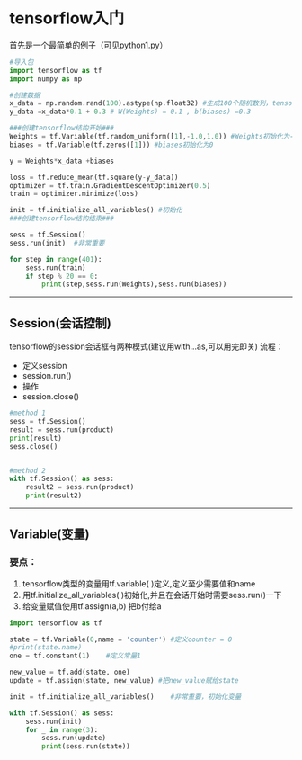 # tensorflow入门

首先是一个最简单的例子（可见[python1.py](python1.py)）
```python
#导入包
import tensorflow as tf
import numpy as np

#创建数据
x_data = np.random.rand(100).astype(np.float32) #生成100个随机数列，tensorflow的数据大部分是float32
y_data =x_data*0.1 + 0.3 # W(Weights) = 0.1 , b(biases) =0.3

###创建tensorflow结构开始###
Weights = tf.Variable(tf.random_uniform([1],-1.0,1.0)) #Weights初始化为-1到1的一个随机数
biases = tf.Variable(tf.zeros([1])) #biases初始化为0

y = Weights*x_data +biases

loss = tf.reduce_mean(tf.square(y-y_data))
optimizer = tf.train.GradientDescentOptimizer(0.5)
train = optimizer.minimize(loss)

init = tf.initialize_all_variables() #初始化
###创建tensorflow结构结束###

sess = tf.Session()
sess.run(init)  #非常重要

for step in range(401):
    sess.run(train)
    if step % 20 == 0:
        print(step,sess.run(Weights),sess.run(biases))
```
---
## Session(会话控制)

tensorflow的session会话框有两种模式(建议用with...as,可以用完即关)
流程：
* 定义session
* session.run()
* 操作
* session.close()

```python
#method 1
sess = tf.Session()
result = sess.run(product)
print(result)
sess.close()


#method 2
with tf.Session() as sess:
    result2 = sess.run(product)
    print(result2)
```
---
## Variable(变量)

### 要点：

1. tensorflow类型的变量用tf.variable( )定义,定义至少需要值和name
2. 用tf.initialize_all_variables( )初始化,并且在会话开始时需要sess.run()一下
3. 给变量赋值使用tf.assign(a,b) 把b付给a

```python
import tensorflow as tf

state = tf.Variable(0,name = 'counter') #定义counter = 0
#print(state.name)
one = tf.constant(1)    #定义常量1

new_value = tf.add(state, one)
update = tf.assign(state, new_value) #把new_value赋给state

init = tf.initialize_all_variables()    #非常重要，初始化变量

with tf.Session() as sess:
    sess.run(init)
    for _ in range(3):
        sess.run(update)
        print(sess.run(state))
```
